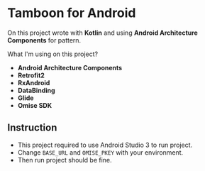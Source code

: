 # Tamboon for Android

On this project wrote with __Kotlin__ and using __Android Architecture Components__ for pattern. 

What I'm using on this project?

- __Android Architecture Components__ 
- __Retrofit2__ 
- __RxAndroid__
- __DataBinding__
- __Glide__
- __Omise SDK__

## Instruction 

- This project required to use Android Studio 3 to run project.
- Change ```BASE_URL``` and ```OMISE_PKEY``` with your environment.
- Then run project should be fine.
